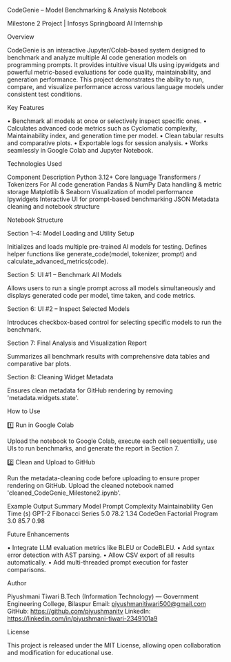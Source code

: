 CodeGenie – Model Benchmarking & Analysis Notebook


Milestone 2 Project | Infosys Springboard AI Internship


Overview


CodeGenie is an interactive Jupyter/Colab-based system designed to benchmark and analyze multiple AI code generation models on programming prompts. It provides intuitive visual UIs using ipywidgets and powerful metric-based evaluations for code quality, maintainability, and generation performance. This project demonstrates the ability to run, compare, and visualize performance across various language models under consistent test conditions.


Key Features

• Benchmark all models at once or selectively inspect specific ones.
• Calculates advanced code metrics such as Cyclomatic complexity, Maintainability index, and generation time per model.
• Clean tabular results and comparative plots.
• Exportable logs for session analysis.
• Works seamlessly in Google Colab and Jupyter Notebook.


Technologies Used


Component	                                Description
Python 3.12+	                         Core language
Transformers / Tokenizers	          For AI code generation
Pandas & NumPy	                  Data handling & metric storage
Matplotlib & Seaborn	          Visualization of model performance
Ipywidgets	                  Interactive UI for prompt-based benchmarking
JSON	                          Metadata cleaning and notebook structure


Notebook Structure


Section 1–4: Model Loading and Utility Setup


Initializes and loads multiple pre-trained AI models for testing. Defines helper functions like generate_code(model, tokenizer, prompt) and calculate_advanced_metrics(code).


Section 5: UI #1 – Benchmark All Models


Allows users to run a single prompt across all models simultaneously and displays generated code per model, time taken, and code metrics.


Section 6: UI #2 – Inspect Selected Models


Introduces checkbox-based control for selecting specific models to run the benchmark.


Section 7: Final Analysis and Visualization Report


Summarizes all benchmark results with comprehensive data tables and comparative bar plots.


Section 8: Cleaning Widget Metadata


Ensures clean metadata for GitHub rendering by removing 'metadata.widgets.state'.


How to Use


1️⃣ Run in Google Colab


Upload the notebook to Google Colab, execute each cell sequentially, use UIs to run benchmarks, and generate the report in Section 7.


2️⃣ Clean and Upload to GitHub


Run the metadata-cleaning code before uploading to ensure proper rendering on GitHub. Upload the cleaned notebook named 'cleaned_CodeGenie_Milestone2.ipynb'.


Example Output Summary
Model	        Prompt	            Complexity	    Maintainability	    Gen Time (s)
GPT-2  	  Fibonacci Series	        5.0              	78.2	              1.34
CodeGen	  Factorial Program	        3.0	              85.7	              0.98


Future Enhancements


• Integrate LLM evaluation metrics like BLEU or CodeBLEU.
• Add syntax error detection with AST parsing.
• Allow CSV export of all results automatically.
• Add multi-threaded prompt execution for faster comparisons.


Author


Piyushmani Tiwari
B.Tech (Information Technology) — Government Engineering College, Bilaspur
Email: piyushmanitiwari500@gmail.com
GitHub: https://github.com/piyushmanitv
LinkedIn: https://linkedin.com/in/piyushmani-tiwari-2349101a9


License


This project is released under the MIT License, allowing open collaboration and modification for educational use.

